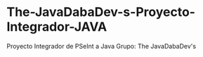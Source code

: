 # The-JavaDabaDev-s-Proyecto-Integrador-JAVA
Proyecto Integrador de PSeInt a Java
Grupo: The JavaDabaDev's
